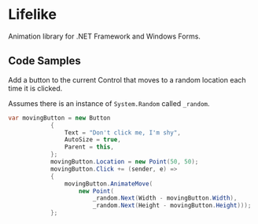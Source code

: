# Lifelike

Animation library for .NET Framework and Windows Forms.

## Code Samples

Add a button to the current Control that moves to
a random location each time it is clicked.

Assumes there is an instance of `System.Random` called `_random`.

``` C#
var movingButton = new Button
            {
                Text = "Don't click me, I'm shy",
                AutoSize = true,
                Parent = this,
            };
            movingButton.Location = new Point(50, 50);
            movingButton.Click += (sender, e) =>
            {
                movingButton.AnimateMove(
                    new Point(
                        _random.Next(Width - movingButton.Width), 
                        _random.Next(Height - movingButton.Height)));
            };
```